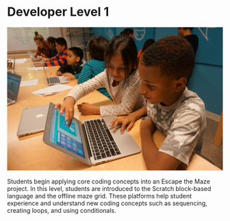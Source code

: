 # Developer Level 1

![developer level 1](../../images/coder-level-2.jpg)

Students begin applying core coding concepts into an Escape the Maze project. In this level, students are introduced to the Scratch block-based language and the offline maze grid. These platforms help student experience and understand new coding concepts such as sequencing, creating loops, and using conditionals. 



